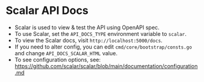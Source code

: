 # Scalar API Docs

- Scalar is used to view & test the API using OpenAPI spec.
- To use Scalar, set the `API_DOCS_TYPE` environment variable to `scalar`.
- To view the Scalar docs, visit `http://localhost:5000/docs`.
- If you need to alter config, you can edit `cmd/core/bootstrap/consts.go` and change `API_DOCS_SCALAR_HTML` value.
- To see configuration options, see: https://github.com/scalar/scalar/blob/main/documentation/configuration.md
